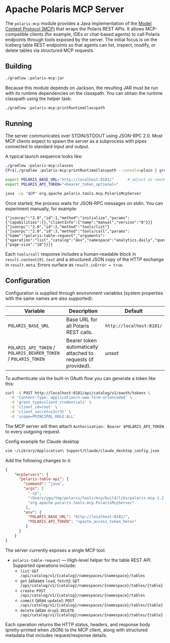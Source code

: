 # Apache Polaris MCP Server

The `polaris-mcp` module provides a Java implementation of the
[Model Context Protocol (MCP)](https://modelcontextprotocol.io) that
wraps the Polaris REST APIs. It allows MCP-compatible clients (for
example, IDEs or chat-based agents) to call Polaris endpoints through
tools exposed by the server. The initial focus is on the Iceberg table
REST endpoints so that agents can list, inspect, modify, or delete
tables via structured MCP requests.

## Building

```bash
./gradlew :polaris-mcp:jar
```

Because this module depends on Jackson, the resulting JAR must be run with
its runtime dependencies on the classpath. You can obtain the runtime classpath
using the helper task:

```bash
./gradlew :polaris-mcp:printRuntimeClasspath
```

## Running

The server communicates over STDIN/STDOUT using JSON-RPC 2.0. Most MCP
clients expect to spawn the server as a subprocess with pipes connected to
standard input and output.

A typical launch sequence looks like:

```bash
./gradlew :polaris-mcp:classes
CP=$(./gradlew :polaris-mcp:printRuntimeClasspath --console=plain | grep '^/')

export POLARIS_BASE_URL="http://localhost:8181/"      # adjust as needed
export POLARIS_API_TOKEN="<bearer_token_optional>"

java -cp "$CP" org.apache.polaris.tools.mcp.PolarisMcpServer
```

Once started, the process waits for JSON-RPC messages on stdin. You can experiment manually, for example:

```jsonc
{"jsonrpc":"2.0","id":1,"method":"initialize","params":{"capabilities":{},"clientInfo":{"name":"manual","version":"0"}}}
{"jsonrpc":"2.0","id":2,"method":"tools/list"}
{"jsonrpc":"2.0","id":3,"method":"tools/call","params":{"name":"polaris-table-request","arguments":{"operation":"list","catalog":"dev","namespace":"analytics.daily","query":{"page-size":"10"}}}}
```

Each `tools/call` response includes a human-readable block in
`result.content[0].text` and a structured JSON copy of the HTTP exchange in
`result.meta`. Errors surface as `result.isError = true`.

## Configuration

Configuration is supplied through environment variables (system properties
with the same names are also supported):

| Variable                                                       | Description                                                    | Default                  |
|----------------------------------------------------------------|----------------------------------------------------------------|--------------------------|
| `POLARIS_BASE_URL`                                             | Base URL for all Polaris REST calls.                           | `http://localhost:8181/` |
| `POLARIS_API_TOKEN` / `POLARIS_BEARER_TOKEN` / `POLARIS_TOKEN` | Bearer token automatically attached to requests (if provided). | _unset_                  |

To authenticate via the built-in OAuth flow you can generate a token like this:
```bash
curl -X POST http://localhost:8181/api/catalog/v1/oauth/tokens \
  -H 'Content-Type: application/x-www-form-urlencoded' \
  -d 'grant_type=client_credentials' \
  -d 'client_id=root' \
  -d 'client_secret=s3cr3t' \
  -d 'scope=PRINCIPAL_ROLE:ALL'
```

The MCP server will then attach `Authorization: Bearer $POLARIS_API_TOKEN` to
every outgoing request.

Config example for Claude desktop
```bash
vim ~/Library/Application\ Support/Claude/claude_desktop_config.json
```
Add the following changes to it:
```json
{
    "mcpServers": {
      "polaris-table-api": {
        "command": "java",
        "args": [
          "-cp",
          "/Users/ygu/tmp/polaris/tools/mcp/build/libs/polaris-mcp-1.2.0-incubating-SNAPSHOT.jar:/Users/ygu/.gradle/caches/modules-2/files-2.1/com.fasterxml.jackson.core/jackson-databind/2.20.0/f0a5e62fbd21285e9a5498a60dccb097e1ef793b/jackson-databind-2.20.0.jar:/Users/ygu/.gradle/caches/modules-2/files-2.1/com.fasterxml.jackson.core/jackson-core/2.20.0/3c97f7fad069f7cfae639d790bd93d6a0b2dff31/jackson-core-2.20.0.jar:/Users/ygu/.gradle/caches/modules-2/files-2.1/com.fasterxml.jackson.core/jackson-annotations/2.20/6a5e7291ea3f2b590a7ce400adb7b3aea4d7e12c/jackson-annotations-2.20.jar",
          "org.apache.polaris.tools.mcp.PolarisMcpServer"
         ],
        "env": {
          "POLARIS_BASE_URL": "http://localhost:8181/",
          "POLARIS_API_TOKEN": "<paste_access_token_here>" 
         }
      }
    }
}
```

The server currently exposes a single MCP tool:

* `polaris-table-request` — High-level helper for the table REST API. Supported operations include:
  * `list`: `GET /api/catalog/v1/{catalog}/namespaces/{namespace}/tables`
  * `get` (aliases `load`, `fetch`): `GET /api/catalog/v1/{catalog}/namespaces/{namespace}/tables/{table}`
  * `create`: `POST /api/catalog/v1/{catalog}/namespaces/{namespace}/tables`
  * `commit` (alias `update`): `POST /api/catalog/v1/{catalog}/namespaces/{namespace}/tables/{table}`
  * `delete` (alias `drop`): `DELETE /api/catalog/v1/{catalog}/namespaces/{namespace}/tables/{table}`

Each operation returns the HTTP status, headers, and response body (pretty-printed
when JSON) to the MCP client, along with structured metadata that includes
request/response details.
